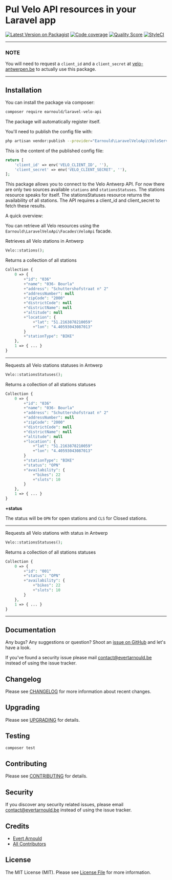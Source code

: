 # Pul Velo API resources in your Laravel app

[![Latest Version on Packagist](https://img.shields.io/packagist/v/earnould/laravel-velo-api.svg?style=flat-square)](https://packagist.org/packages/earnould/laravel-velo-api)
[![Code coverage](https://scrutinizer-ci.com/g/earnould/laravel-velo-api/badges/coverage.png)](https://scrutinizer-ci.com/g/earnould/laravel-velo-api)
[![Quality Score](https://img.shields.io/scrutinizer/g/earnould/laravel-velo-api.svg?style=flat-square)](https://scrutinizer-ci.com/g/earnould/laravel-velo-api)
[![StyleCI](https://styleci.io/repos/61802818/shield)](https://styleci.io/repos/182159944)
___
### **NOTE**
You will need to request a `client_id` and a `client_secret` at [velo-antwerpen.be](https://www.velo-antwerpen.be) to actually use this package.
___

## Installation

You can install the package via composer:

``` bash
composer require earnould/laravel-velo-api
```

The package will automatically register itself.

You'll need to publish the config file with:
```bash
php artisan vendor:publish --provider="Earnould\LaravelVeloApi\VeloServiceProvider" --tag="config"
```

This is the content of the published config file:

```php
return [
    'client_id' => env('VELO_CLIENT_ID', ''),
    'client_secret' => env('VELO_CLIENT_SECRET', ''),
];
```

This package allows you to connect to the Velo Antwerp API. For now there are only two sources available `stations` and `stationsStatuses`. The stations resource speaks for itself. The stationsStatuses resource returns the availability of all stations. The API requires a client_id and client_secret to fetch these results.

A quick overview:

You can retrieve all Velo resources using the `Earnould\LaravelVeloApi\Facades\VeloApi` facade.

Retrieves all Velo stations in Antwerp
```php
Velo::stations();
```
Returns a collection of all stations
```php
Collection {
    0 => {
        +"id": "036"
        +"name": "036- Bourla"
        +"address": "Schuttershofstraat n° 2"
        +"addressNumber": null
        +"zipCode": "2000"
        +"districtCode": null
        +"districtName": null
        +"altitude": null
        +"location": {
            +"lat": "51.2163878210059"
            +"lon": "4.40593043087013"
        }
        +"stationType": "BIKE"
    },
    1 => { ... }
}
```
___

Requests all Velo stations statuses in Antwerp

```php
Velo::stationsStatuses();
```
Returns a collection of all stations statuses

```php
Collection {
    0 => {
        +"id": "036"
        +"name": "036- Bourla"
        +"address": "Schuttershofstraat n° 2"
        +"addressNumber": null
        +"zipCode": "2000"
        +"districtCode": null
        +"districtName": null
        +"altitude": null
        +"location": {
            +"lat": "51.2163878210059"
            +"lon": "4.40593043087013"
        }
        +"stationType": "BIKE"
        +"status": "OPN"
        +"availability": {
            +"bikes": 22
            +"slots": 10
        }
    },
    1 => { ... }
}
```

**+status**

The status will be `OPN` for open stations and `CLS` for Closed stations.

___

Requests all Velo stations with status in Antwerp

```php
Velo::stationsStatuses();
```
Returns a collection of all stations statuses

```php
Collection {
    0 => {
        +"id": "001"
        +"status": "OPN"
        +"availability": {
            +"bikes": 22
            +"slots": 10
        }
    },
    1 => { ... }
}
```
___
## Documentation

Any bugs? Any suggestions or question? Shoot an [issue on GitHub](https://github.com/earnould/laravel-velo-api/issues) and let's have a look.

If you've found a security issue please mail [contact@evertarnould.be](mailto:contact@evertarnould.be) instead of using the issue tracker.

## Changelog

Please see [CHANGELOG](CHANGELOG.md) for more information about recent changes.

## Upgrading

Please see [UPGRADING](UPGRADING.md) for details.

## Testing

``` bash
composer test
```

## Contributing

Please see [CONTRIBUTING](CONTRIBUTING.md) for details.

## Security

If you discover any security related issues, please email contact@evertarnould.be instead of using the issue tracker.

## Credits

- [Evert Arnould](https://github.com/freekmurze)
- [All Contributors](../../contributors)

## License

The MIT License (MIT). Please see [License File](LICENSE.md) for more information.